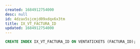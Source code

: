 ```yaml
---
created: 1684912754000
desc: null
id: 4dzax5sjcmjd09xdqx6x3tm
title: IX_VT_FACTURA_ID
updated: 1684912754000
---
```


```sql
CREATE INDEX IX_VT_FACTURA_ID ON VENTATICKETS (FACTURA_ID);
```